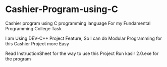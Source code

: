 # Cashier-Program-using-C
Cashier program using C programming language
For my Fundamental Programming College Task

I am Using DEV-C++ Project Feature, So I can do Modular Programming for this Cashier Project more Easy

Read InstructionSheet for the way to use this Project
Run kasir 2.0.exe for the program
